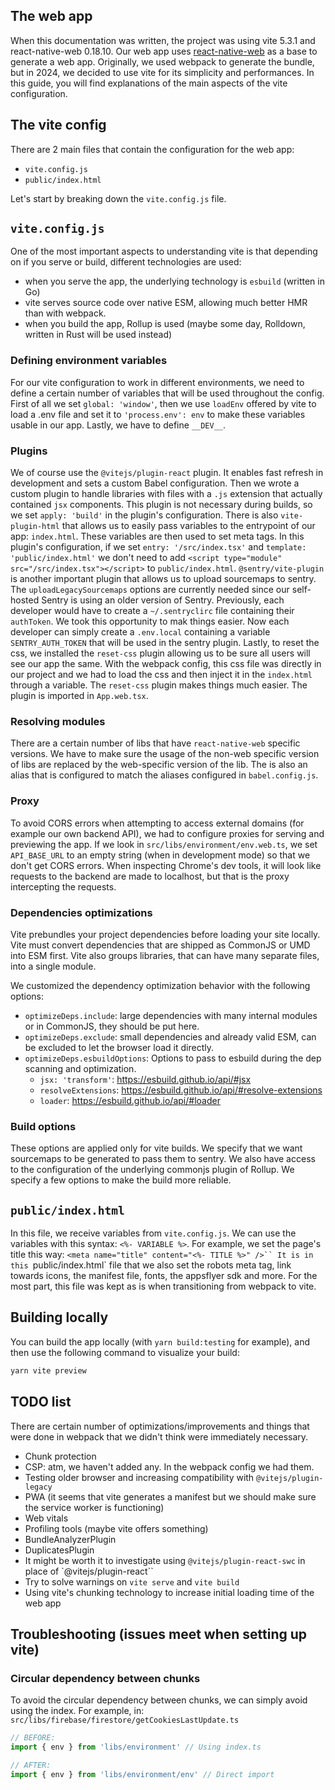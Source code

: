 ## The web app

When this documentation was written, the project was using vite 5.3.1 and react-native-web 0.18.10.
Our web app uses [react-native-web](https://necolas.github.io/react-native-web/docs/) as a base to generate a web app.
Originally, we used webpack to generate the bundle, but in 2024, we decided to use vite for its simplicity and performances.
In this guide, you will find explanations of the main aspects of the vite configuration.

## The vite config

There are 2 main files that contain the configuration for the web app:

- `vite.config.js`
- `public/index.html`

Let's start by breaking down the `vite.config.js` file.

## `vite.config.js`

One of the most important aspects to understanding vite is that depending on if you serve or build, different technologies are used:

- when you serve the app, the underlying technology is `esbuild` (written in Go)
- vite serves source code over native ESM, allowing much better HMR than with webpack.
- when you build the app, Rollup is used (maybe some day, Rolldown, written in Rust will be used instead)

### Defining environment variables

For our vite configuration to work in different environments, we need to define a certain number of variables that will be used throughout the config.
First of all we set `global: 'window'`, then we use `loadEnv` offered by vite to load a .env file and set it to `'process.env': env` to make these variables usable in our app. Lastly, we have to define `__DEV__`.

### Plugins

We of course use the `@vitejs/plugin-react` plugin. It enables fast refresh in development and sets a custom Babel configuration.
Then we wrote a custom plugin to handle libraries with files with a `.js` extension that actually contained `jsx` components. This plugin is not necessary during builds, so we set `apply: 'build'` in the plugin's configuration.
There is also `vite-plugin-html` that allows us to easily pass variables to the entrypoint of our app: `index.html`. These variables are then used to set meta tags. In this plugin's configuration, if we set `entry: '/src/index.tsx'` and `template: 'public/index.html'` we don't need to add `<script type="module" src="/src/index.tsx"></script>` to `public/index.html`.
`@sentry/vite-plugin` is another important plugin that allows us to upload sourcemaps to sentry. The `uploadLegacySourcemaps` options are currently needed since our self-hosted Sentry is using an older version of Sentry. Previously, each developer would have to create a `~/.sentryclirc` file containing their `authToken`. We took this opportunity to mak things easier. Now each developer can simply create a `.env.local` containing a variable `SENTRY_AUTH_TOKEN` that will be used in the sentry plugin.
Lastly, to reset the css, we installed the `reset-css` plugin allowing us to be sure all users will see our app the same. With the webpack config, this css file was directly in our project and we had to load the css and then inject it in the `index.html` through a variable. The `reset-css` plugin makes things much easier. The plugin is imported in `App.web.tsx`.

### Resolving modules

There are a certain number of libs that have `react-native-web` specific versions. We have to make sure the usage of the non-web specific version of libs are replaced by the web-specific version of the lib. The is also an alias that is configured to match the aliases configured in `babel.config.js`.

### Proxy

To avoid CORS errors when attempting to access external domains (for example our own backend API), we had to configure proxies for serving and previewing the app.
If we look in `src/libs/environment/env.web.ts`, we set `API_BASE_URL` to an empty string (when in development mode) so that we don't get CORS errors. When inspecting Chrome's dev tools, it will look like requests to the backend are made to localhost, but that is the proxy intercepting the requests.

### Dependencies optimizations

Vite prebundles your project dependencies before loading your site locally. Vite must convert dependencies that are shipped as CommonJS or UMD into ESM first. Vite also groups libraries, that can have many separate files, into a single module.

We customized the dependency optimization behavior with the following options:

- `optimizeDeps.include`: large dependencies with many internal modules or in CommonJS, they should be put here.
- `optimizeDeps.exclude`: small dependencies and already valid ESM, can be excluded to let the browser load it directly.
- `optimizeDeps.esbuildOptions`: Options to pass to esbuild during the dep scanning and optimization.
  - `jsx: 'transform'`: https://esbuild.github.io/api/#jsx
  - `resolveExtensions`: https://esbuild.github.io/api/#resolve-extensions
  - `loader`: https://esbuild.github.io/api/#loader

### Build options

These options are applied only for vite builds. We specify that we want sourcemaps to be generated to pass them to sentry.
We also have access to the configuration of the underlying commonjs plugin of Rollup. We specify a few options to make the build more reliable.

## `public/index.html`

In this file, we receive variables from `vite.config.js`.
We can use the variables with this syntax: `<%- VARIABLE %>`.
For example, we set the page's title this way:
`<meta name="title" content="<%- TITLE %>" />``
It is in this `public/index.html` file that we also set the robots meta tag, link towards icons, the manifest file, fonts, the appsflyer sdk and more. For the most part, this file was kept as is when transitioning from webpack to vite.

## Building locally

You can build the app locally (with `yarn build:testing` for example), and then use the following command to visualize your build:

```sh
yarn vite preview
```

## TODO list

There are certain number of optimizations/improvements and things that were done in webpack that we didn't think were immediately necessary.

- Chunk protection
- CSP: atm, we haven't added any. In the webpack config we had them.
- Testing older browser and increasing compatibility with `@vitejs/plugin-legacy`
- PWA (it seems that vite generates a manifest but we should make sure the service worker is functioning)
- Web vitals
- Profiling tools (maybe vite offers something)
- BundleAnalyzerPlugin
- DuplicatesPlugin
- It might be worth it to investigate using `@vitejs/plugin-react-swc` in place of `@vitejs/plugin-react``
- Try to solve warnings on `vite serve` and `vite build`
- Using vite's chunking technology to increase initial loading time of the web app

## Troubleshooting (issues meet when setting up vite)

### Circular dependency between chunks

To avoid the circular dependency between chunks, we can simply avoid using the index. For example, in:
`src/libs/firebase/firestore/getCookiesLastUpdate.ts`

```ts
// BEFORE:
import { env } from 'libs/environment' // Using index.ts

// AFTER:
import { env } from 'libs/environment/env' // Direct import
```
